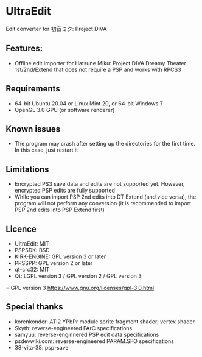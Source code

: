 # UltraEdit
Edit converter for 初音ミク: Project DIVA

## Features:
- Offline edit importer for Hatsune Miku: Project DIVA Dreamy Theater 1st/2nd/Extend that does not require a PSP and works with RPCS3

## Requirements
- 64-bit Ubuntu 20.04 or Linux Mint 20, or 64-bit Windows 7
- OpenGL 3.0 GPU (or software renderer)

## Known issues
- The program may crash after setting up the directories for the first time. In this case, just restart it

## Limitations
- Encrypted PS3 save data and edits are not supported yet. However, encrypted PSP edits are fully supported
- While you can import PSP 2nd edits into DT Extend (and vice versa), the program will not perform any conversion (it is recommended to import PSP 2nd edits into PSP Extend first)

## Licence
- UltraEdit: MIT
- PSPSDK: BSD
- KIRK-ENGINE: GPL version 3 or later
- PPSSPP: GPL version 2 or later
- qt-crc32: MIT
- Qt: LGPL version 3 / GPL version 2 / GPL version 3

= GPL version 3
https://www.gnu.org/licenses/gpl-3.0.html

## Special thanks
- korenkonder: ATI2 YPbPr module sprite fragment shader; vertex shader
- Skyth: reverse-engineered FArC specifications
- samyuu: reverse-enginnered PSP edit data specifications
- psdevwiki.com: reverse-engineered PARAM.SFO specifications
- 38-vita-38: psp-save

